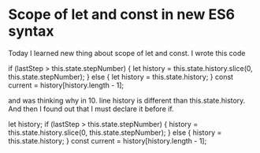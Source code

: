 # Scope of let and const in new ES6 syntax

Today I learned new thing about scope of let and const. I wrote this code

if (lastStep > this.state.stepNumber) {
let history = this.state.history.slice(0, this.state.stepNumber);
} else {
let history = this.state.history;
}
const current = history[history.length - 1];

and was thinking why in 10. line history is different than this.state.history. And then I found out that I must declare it before if. 

let history;
if (lastStep > this.state.stepNumber) {
history = this.state.history.slice(0, this.state.stepNumber);
} else {
history = this.state.history;
}
const current = history[history.length - 1];